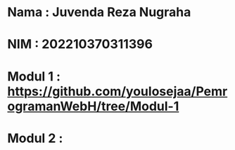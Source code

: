 # Nama : Juvenda Reza Nugraha
# NIM : 202210370311396
# Modul 1 : https://github.com/youlosejaa/PemrogramanWebH/tree/Modul-1
# Modul 2 : 
